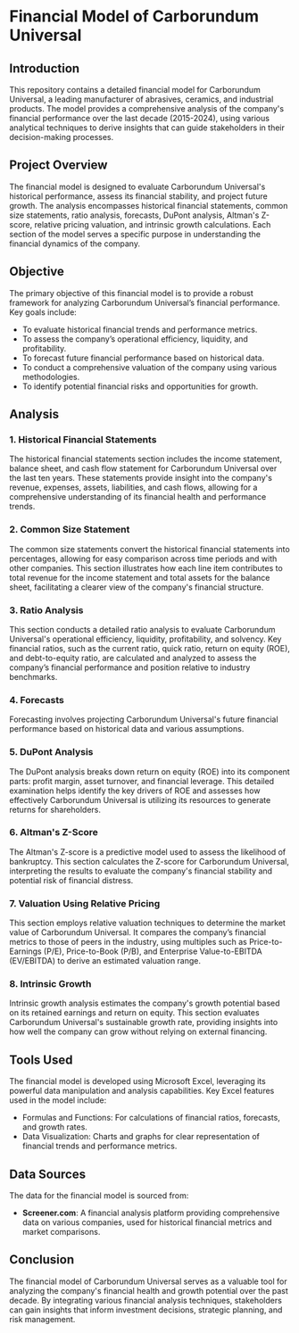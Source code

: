 # Financial Model of Carborundum Universal

## Introduction

This repository contains a detailed financial model for Carborundum Universal, a leading manufacturer of abrasives, ceramics, and industrial products. The model provides a comprehensive analysis of the company's financial performance over the last decade (2015-2024), using various analytical techniques to derive insights that can guide stakeholders in their decision-making processes.

## Project Overview

The financial model is designed to evaluate Carborundum Universal's historical performance, assess its financial stability, and project future growth. The analysis encompasses historical financial statements, common size statements, ratio analysis, forecasts, DuPont analysis, Altman's Z-score, relative pricing valuation, and intrinsic growth calculations. Each section of the model serves a specific purpose in understanding the financial dynamics of the company.

## Objective

The primary objective of this financial model is to provide a robust framework for analyzing Carborundum Universal’s financial performance. Key goals include:

- To evaluate historical financial trends and performance metrics.
- To assess the company’s operational efficiency, liquidity, and profitability.
- To forecast future financial performance based on historical data.
- To conduct a comprehensive valuation of the company using various methodologies.
- To identify potential financial risks and opportunities for growth.

## Analysis



### 1. Historical Financial Statements

The historical financial statements section includes the income statement, balance sheet, and cash flow statement for Carborundum Universal over the last ten years. These statements provide insight into the company's revenue, expenses, assets, liabilities, and cash flows, allowing for a comprehensive understanding of its financial health and performance trends.

### 2. Common Size Statement

The common size statements convert the historical financial statements into percentages, allowing for easy comparison across time periods and with other companies. This section illustrates how each line item contributes to total revenue for the income statement and total assets for the balance sheet, facilitating a clearer view of the company's financial structure.

### 3. Ratio Analysis

This section conducts a detailed ratio analysis to evaluate Carborundum Universal's operational efficiency, liquidity, profitability, and solvency. Key financial ratios, such as the current ratio, quick ratio, return on equity (ROE), and debt-to-equity ratio, are calculated and analyzed to assess the company’s financial performance and position relative to industry benchmarks.

### 4. Forecasts

Forecasting involves projecting Carborundum Universal's future financial performance based on historical data and various assumptions. 

### 5. DuPont Analysis

The DuPont analysis breaks down return on equity (ROE) into its component parts: profit margin, asset turnover, and financial leverage. This detailed examination helps identify the key drivers of ROE and assesses how effectively Carborundum Universal is utilizing its resources to generate returns for shareholders.

### 6. Altman's Z-Score

The Altman's Z-score is a predictive model used to assess the likelihood of bankruptcy. This section calculates the Z-score for Carborundum Universal, interpreting the results to evaluate the company's financial stability and potential risk of financial distress.

### 7. Valuation Using Relative Pricing

This section employs relative valuation techniques to determine the market value of Carborundum Universal. It compares the company’s financial metrics to those of peers in the industry, using multiples such as Price-to-Earnings (P/E), Price-to-Book (P/B), and Enterprise Value-to-EBITDA (EV/EBITDA) to derive an estimated valuation range.

### 8. Intrinsic Growth

Intrinsic growth analysis estimates the company's growth potential based on its retained earnings and return on equity. This section evaluates Carborundum Universal's sustainable growth rate, providing insights into how well the company can grow without relying on external financing.



## Tools Used

The financial model is developed using Microsoft Excel, leveraging its powerful data manipulation and analysis capabilities. Key Excel features used in the model include:

- Formulas and Functions: For calculations of financial ratios, forecasts, and growth rates.
- Data Visualization: Charts and graphs for clear representation of financial trends and performance metrics.


## Data Sources

The data for the financial model is sourced from:
- **Screener.com**: A financial analysis platform providing comprehensive data on various companies, used for historical financial metrics and market comparisons.


## Conclusion

The financial model of Carborundum Universal serves as a valuable tool for analyzing the company's financial health and growth potential over the past decade. By integrating various financial analysis techniques, stakeholders can gain insights that inform investment decisions, strategic planning, and risk management.

